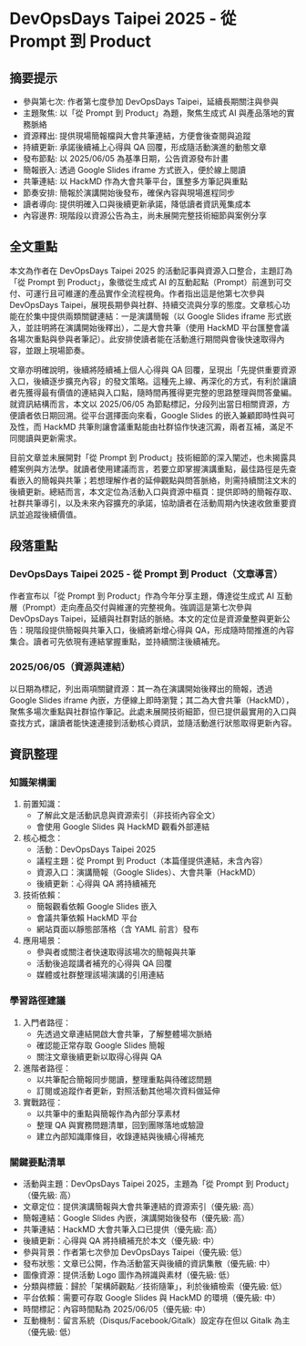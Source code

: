 # DevOpsDays Taipei 2025 - 從 Prompt 到 Product

## 摘要提示
- 參與第七次: 作者第七度參加 DevOpsDays Taipei，延續長期關注與參與
- 主題聚焦: 以「從 Prompt 到 Product」為題，聚焦生成式 AI 與產品落地的實務脈絡
- 資源釋出: 提供現場簡報檔與大會共筆連結，方便會後查閱與追蹤
- 持續更新: 承諾後續補上心得與 QA 回覆，形成隨活動演進的動態文章
- 發布節點: 以 2025/06/05 為基準日期，公告資源發布計畫
- 簡報嵌入: 透過 Google Slides iframe 方式嵌入，便於線上閱讀
- 共筆連結: 以 HackMD 作為大會共筆平台，匯整多方筆記與重點
- 節奏安排: 簡報於演講開始後發布，確保內容與現場進程同步
- 讀者導向: 提供明確入口與後續更新承諾，降低讀者資訊蒐集成本
- 內容邊界: 現階段以資源公告為主，尚未展開完整技術細節與案例分享

## 全文重點
本文為作者在 DevOpsDays Taipei 2025 的活動記事與資源入口整合，主題訂為「從 Prompt 到 Product」，象徵從生成式 AI 的互動起點（Prompt）前進到可交付、可運行且可維運的產品實作全流程視角。作者指出這是他第七次參與 DevOpsDays Taipei，展現長期參與社群、持續交流與分享的態度。文章核心功能在於集中提供兩類關鍵連結：一是演講簡報（以 Google Slides iframe 形式嵌入，並註明將在演講開始後釋出），二是大會共筆（使用 HackMD 平台匯整會議各場次重點與參與者筆記）。此安排使讀者能在活動進行期間與會後快速取得內容，並跟上現場節奏。

文章亦明確說明，後續將陸續補上個人心得與 QA 回覆，呈現出「先提供重要資源入口，後續逐步擴充內容」的發文策略。這種先上線、再深化的方式，有利於讓讀者先獲得最有價值的連結與入口點，隨時間再獲得更完整的思路整理與問答彙編。就資訊結構而言，本文以 2025/06/05 為節點標記，分段列出當日相關資源，方便讀者依日期回溯。從平台選擇面向來看，Google Slides 的嵌入兼顧即時性與可及性，而 HackMD 共筆則讓會議重點能由社群協作快速沉澱，兩者互補，滿足不同閱讀與更新需求。

目前文章並未展開對「從 Prompt 到 Product」技術細節的深入闡述，也未揭露具體案例與方法學。就讀者使用建議而言，若要立即掌握演講重點，最佳路徑是先查看嵌入的簡報與共筆；若想理解作者的延伸觀點與問答脈絡，則需持續關注文末的後續更新。總結而言，本文定位為活動入口與資源中樞頁：提供即時的簡報存取、社群共筆導引，以及未來內容擴充的承諾，協助讀者在活動周期內快速收斂重要資訊並追蹤後續價值。

## 段落重點
### DevOpsDays Taipei 2025 - 從 Prompt 到 Product（文章導言）
作者宣布以「從 Prompt 到 Product」作為今年分享主題，傳達從生成式 AI 互動層（Prompt）走向產品交付與維運的完整視角。強調這是第七次參與 DevOpsDays Taipei，延續與社群對話的脈絡。本文的定位是資源彙整與更新公告：現階段提供簡報與共筆入口，後續將新增心得與 QA，形成隨時間推進的內容集合。讀者可先依現有連結掌握重點，並持續關注後續補充。

### 2025/06/05（資源與連結）
以日期為標記，列出兩項關鍵資源：其一為在演講開始後釋出的簡報，透過 Google Slides iframe 內嵌，方便線上即時瀏覽；其二為大會共筆（HackMD），聚焦多場次重點與社群協作筆記。此處未展開技術細節，但已提供最實用的入口與查找方式，讓讀者能快速連接到活動核心資訊，並隨活動進行狀態取得更新內容。

## 資訊整理

### 知識架構圖
1. 前置知識：
   - 了解此文是活動訊息與資源索引（非技術內容全文）
   - 會使用 Google Slides 與 HackMD 觀看外部連結
2. 核心概念：
   - 活動：DevOpsDays Taipei 2025
   - 議程主題：從 Prompt 到 Product（本篇僅提供連結，未含內容）
   - 資源入口：演講簡報（Google Slides）、大會共筆（HackMD）
   - 後續更新：心得與 QA 將持續補充
3. 技術依賴：
   - 簡報觀看依賴 Google Slides 嵌入
   - 會議共筆依賴 HackMD 平台
   - 網站頁面以靜態部落格（含 YAML 前言）發布
4. 應用場景：
   - 參與者或關注者快速取得該場次的簡報與共筆
   - 活動後追蹤講者補充的心得與 QA 回覆
   - 媒體或社群整理該場演講的引用連結

### 學習路徑建議
1. 入門者路徑：
   - 先透過文章連結開啟大會共筆，了解整體場次脈絡
   - 確認能正常存取 Google Slides 簡報
   - 關注文章後續更新以取得心得與 QA
2. 進階者路徑：
   - 以共筆配合簡報同步閱讀，整理重點與待確認問題
   - 訂閱或追蹤作者更新，對照活動其他場次資料做延伸
3. 實戰路徑：
   - 以共筆中的重點與簡報作為內部分享素材
   - 整理 QA 與實務問題清單，回到團隊落地或驗證
   - 建立內部知識庫條目，收錄連結與後續心得補充

### 關鍵要點清單
- 活動與主題：DevOpsDays Taipei 2025，主題為「從 Prompt 到 Product」（優先級: 高）
- 文章定位：提供演講簡報與大會共筆連結的資源索引（優先級: 高）
- 簡報連結：Google Slides 內嵌，演講開始後發布（優先級: 高）
- 共筆連結：HackMD 大會共筆入口已提供（優先級: 高）
- 後續更新：心得與 QA 將持續補充於本文（優先級: 中）
- 參與背景：作者第七次參加 DevOpsDays Taipei（優先級: 低）
- 發布狀態：文章已公開，作為活動當天與後續的資訊集散（優先級: 中）
- 圖像資源：提供活動 Logo 圖作為辨識與素材（優先級: 低）
- 分類與標籤：歸於「架構師觀點／技術隨筆」，利於後續檢索（優先級: 低）
- 平台依賴：需要可存取 Google Slides 與 HackMD 的環境（優先級: 中）
- 時間標記：內容時間點為 2025/06/05（優先級: 中）
- 互動機制：留言系統（Disqus/Facebook/Gitalk）設定存在但以 Gitalk 為主（優先級: 低）